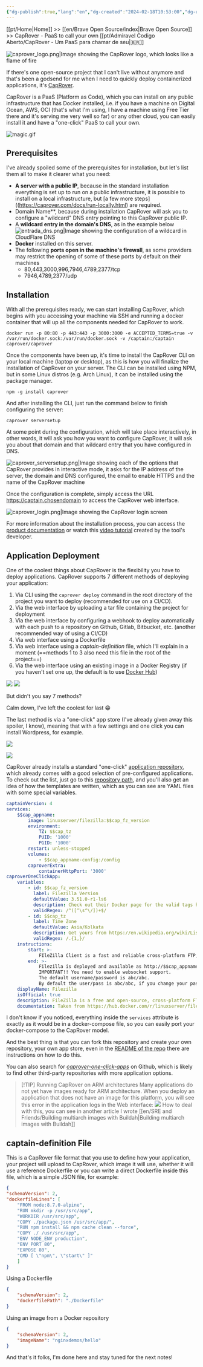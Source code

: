 ```yaml
---
{"dg-publish":true,"lang":"en","dg-created":"2024-02-18T10:53:00","dg-updated":"2024-02-18T17:50:00","tags":["paas","self-hosted","opensource","foss","one-click"],"permalink":"/en/brave-open-source/cap-rover-paa-s-to-call-your-own/","dgPassFrontmatter":true,"created":"2024-02-18T10:53:00","updated":"2024-02-18T17:50:00"}
---
```


[[pt/Home\|Home]] >> [[en/Brave Open Source/index\|Brave Open Source]] >> CapRover - PaaS to call your own [[pt/Admiravel Codigo Aberto/CapRover - Um PaaS para chamar de seu\|🇧🇷]]

![caprover_logo.png|Image showing the CapRover logo, which looks like a flame of fire](/img/user/assets/caprover_logo.png)

If there's one open-source project that I can't live without anymore and that's been a godsend for me when I need to quickly deploy containerized applications, it's [CapRover](https://caprover.com).

CapRover is a PaaS (Platform as Code), which you can install on any public infrastructure that has Docker installed, i.e. if you have a machine on Digital Ocean, AWS, OCI (that's what I'm using, I have a machine using Free Tier there and it's serving me very well so far) or any other cloud, you can easily install it and have a "one-click" PaaS to call your own.

![magic.gif](/img/user/assets/magic.gif)

## Prerequisites

I've already spoiled some of the prerequisites for installation, but let's list them all to make it clearer what you need:

- **A server with a public IP**, because in the standard installation everything is set up to run on a public infrastructure, it is possible to install on a local infrastructure, but [a few more steps]((https://caprover.com/docs/run-locally.html) are required.
- Domain Name**, because during installation CapRover will ask you to configure a "wildcard" DNS entry pointing to this CapRover public IP.
- A **wildcard entry in the domain's DNS**, as in the example below ![entrada_dns.png|Image showing the configuration of a wildcard in CloudFlare DNS](/img/user/assets/entrada_dns.png)
- **Docker** installed on this server.
- The following **ports open in the machine's firewall**, as some providers may restrict the opening of some of these ports by default on their machines
	- 80,443,3000,996,7946,4789,2377/tcp
	- 7946,4789,2377/udp

## Installation

With all the prerequisites ready, we can start installing CapRover, which begins with you accessing your machine via SSH and running a docker container that will up all the components needed for CapRover to work.

```shell
docker run -p 80:80 -p 443:443 -p 3000:3000 -e ACCEPTED_TERMS=true -v /var/run/docker.sock:/var/run/docker.sock -v /captain:/captain caprover/caprover
```

Once the components have been up, it's time to install the CapRover CLI on your local machine (laptop or desktop), as this is how you will finalize the installation of CapRover on your server. The CLI can be installed using NPM, but in some Linux distros (e.g. Arch Linux), it can be installed using the package manager.

```shell
npm -g install caprover
```

And after installing the CLI, just run the command below to finish configuring the server:

```shell
caprover serversetup
```

At some point during the configuration, which will take place interactively, in other words, it will ask you how you want to configure CapRover, it will ask you about that domain and that wildcard entry that you have configured in DNS.

![caprover_serversetup.png|Image showing each of the options that CapRover provides in interactive mode, it asks for the IP address of the server, the domain and DNS configured, the email to enable HTTPS and the name of the CapRover machine](/img/user/assets/caprover_serversetup.png)

Once the configuration is complete, simply access the URL https://captain.chosendomain to access the CapRover web interface.

![caprover_login.png|Image showing the CapRover login screen](/img/user/assets/caprover_login.png)

For more information about the installation process, you can access the [product documentation](https://caprover.com/docs/get-started.html) or watch this [video tutorial](https://www.youtube.com/watch?v=VPHEXPfsvyQ) created by the tool's developer.

## Application Deployment

One of the coolest things about CapRover is the flexibility you have to deploy applications. CapRover supports 7 different methods of deploying your application:

1. Via CLI using the `caprover deploy` command in the root directory of the project you want to deploy (recommended for use on a CI/CD).
2. Via the web interface by uploading a tar file containing the project for deployment
3. Via the web interface by configuring a webhook to deploy automatically with each push to a repository on Github, Gitlab, Bitbucket, etc. (another recommended way of using a CI/CD)
4. Via web interface using a Dockerfile
5. Via web interface using a *captain-definition* file, which I'll explain in a moment (==methods 1 to 3 also need this file in the root of the project==)
6. Via the web interface using an existing image in a Docker Registry (if you haven't set one up, the default is to use [Docker Hub](https://hub.docker.com))

![](https://i.imgur.com/SyOf7RY.png)
![](https://i.imgur.com/7YMBunc.png)

But didn't you say 7 methods?

Calm down, I've left the coolest for last 😁

The last method is via a "one-click" app store (I've already given away this spoiler, I know), meaning that with a few settings and one click you can install Wordpress, for example.

![](https://i.imgur.com/WOS7t0u.png)

![](https://i.imgur.com/U5HcE4j.png)

CapRover already installs a standard "one-click" [application repository](https://github.com/caprover/one-click-apps), which already comes with a good selection of pre-configured applications. To check out the list, just go to this [repository path](https://github.com/caprover/one-click-apps/tree/master/public/v4/apps), and you'll also get an idea of how the templates are written, which as you can see are YAML files with some special variables.

```yaml
captainVersion: 4
services:
    $$cap_appname:
        image: linuxserver/filezilla:$$cap_fz_version
        environment:
            TZ: $$cap_tz
            PUID: '1000'
            PGID: '1000'
        restart: unless-stopped
        volumes:
            - $$cap_appname-config:/config
        caproverExtra:
            containerHttpPort: '3000'
caproverOneClickApp:
    variables:
        - id: $$cap_fz_version
          label: Filezilla Version
          defaultValue: 3.51.0-r1-ls6
          description: Check out their Docker page for the valid tags https://hub.docker.com/r/linuxserver/filezilla/tags
          validRegex: /^([^\s^\/])+$/
        - id: $$cap_tz
          label: Time Zone
          defaultValue: Asia/Kolkata
          description: Get yours from https://en.wikipedia.org/wiki/List_of_tz_database_time_zones
          validRegex: /.{1,}/
    instructions:
        start: >-
            FIleZilla Client is a fast and reliable cross-platform FTP, FTPS and SFTP client with lots of useful features and an intuitive graphical user interface.
        end: >-
            Filezilla is deployed and available as http://$$cap_appname.$$cap_root_domain.
            IMPORTANT!! You need to enable websocket support.
            The default username/password is abc/abc.
            By default the user/pass is abc/abc, if you change your password or want to login manually to the GUI session for any reason use the following link: http://$$cap_appname.$$cap_root_domain/?login=true
    displayName: Filezilla
    isOfficial: true
    description: FileZilla is a free and open-source, cross-platform FTP application
    documentation: Taken from https://hub.docker.com/r/linuxserver/filezilla.
```

I don't know if you noticed, everything inside the `services` attribute is exactly as it would be in a docker-compose file, so you can easily port your docker-compose to the CapRover model.

And the best thing is that you can fork this repository and create your own repository, your own app store, even in the [README of the repo](https://github.com/caprover/one-click-apps/blob/master/README.md) there are instructions on how to do this.

You can also search for *[caprover-one-click-apps](https://github.com/search?q=caprover-one-click-apps&type=repositories)* on Github, which is likely to find other third-party repositories with more application options.

> [!TIP] Running CapRover on ARM architectures
> Many applications do not yet have images ready for ARM architecture. When you deploy an application that does not have an image for this platform, you will see this error in the application logs in the Web interface:
> ![](https://i.imgur.com/CaF1bqp.png)
> How to deal with this, you can see in another article I wrote [[en/SRE and Friends/Building multiarch images with Buildah\|Building multiarch images with Buildah]]
## captain-definition File

This is a CapRover file format that you use to define how your application, your project will upload to CapRover, which image it will use, whether it will use a reference Dockerfile or you can write a direct Dockerfile inside this file, which is a simple JSON file, for example:

```json
{
"schemaVersion": 2,
"dockerfileLines": [
	"FROM node:8.7.0-alpine",
	"RUN mkdir -p /usr/src/app",
	"WORKDIR /usr/src/app",
	"COPY ./package.json /usr/src/app/",
	"RUN npm install && npm cache clean --force",
	"COPY ./ /usr/src/app",
	"ENV NODE_ENV production",
	"ENV PORT 80",
	"EXPOSE 80",
	"CMD [ \"npm\", \"start\" ]"
	]
}
```

Using a Dockerfile

```json
{ 
	"schemaVersion": 2, 
	"dockerfilePath": "./Dockerfile" 
}
```

Using an image from a Docker repository

```json
{ 
	"schemaVersion": 2, 
	"imageName": "nginxdemos/hello" 
}
```

And that's it folks, I'm done here and stay tuned for the next notes!